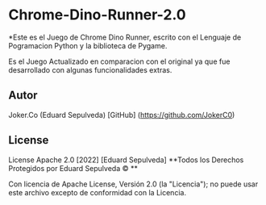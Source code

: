 # Chrome-Dino-Runner-2.0


*Este es el Juego de Chrome Dino Runner, escrito con el Lenguaje de Pogramacion 
Python y la biblioteca de Pygame.

Es el Juego Actualizado en comparacion con el original ya que fue desarrollado
con algunas funcionalidades extras.



## Autor

Joker.Co (Eduard Sepulveda)
[GitHub]  (https://github.com/JokerC0)



## License

License Apache 2.0 [2022] [Eduard Sepulveda]
**Todos los Derechos Protegidos por Eduard Sepulveda © **

Con licencia de Apache License, Versión 2.0 (la "Licencia");
no puede usar este archivo excepto de conformidad con la Licencia.


